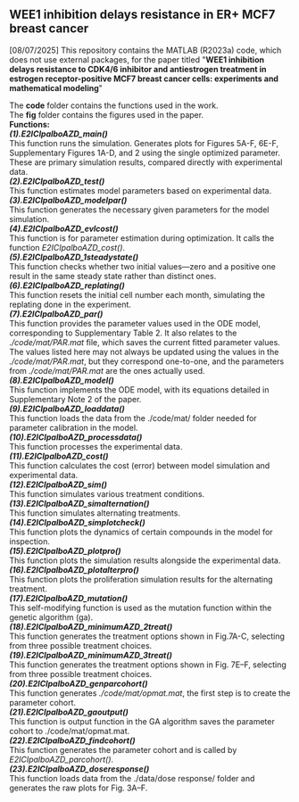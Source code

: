 ## WEE1 inhibition delays resistance in ER+ MCF7 breast cancer
[08/07/2025] This repository contains the MATLAB (R2023a) code, which does not use external packages, for the paper titled
"**WEE1 inhibition delays resistance to CDK4/6 inhibitor and antiestrogen treatment in estrogen receptor-positive MCF7 breast cancer cells: experiments and mathematical modeling**"

The **code** folder contains the functions used in the work.\
The **fig** folder contains the figures used in the paper.\
**Functions:**\
***(1).E2ICIpalboAZD_main()***\
This function runs the simulation. Generates plots for Figures 5A-F, 6E-F, Supplementary Figures 1A-D, and 2 using the single optimized parameter. These are primary simulation results, compared directly with experimental data.\
***(2).E2ICIpalboAZD_test()***\
This function estimates model parameters based on experimental data.\
***(3).E2ICIpalboAZD_modelpar()***\
This function generates the necessary given parameters for the model simulation.\
***(4).E2ICIpalboAZD_evlcost()***\
This function is for parameter estimation during optimization. It calls the function _E2ICIpalboAZD_cost()_.\
***(5).E2ICIpalboAZD_1steadystate()***\
This function checks whether two initial values—zero and a positive one 
result in the same steady state rather than distinct ones.\
***(6).E2ICIpalboAZD_replating()***\
This function resets the initial cell number each month, simulating the replating done in the experiment.\
***(7).E2ICIpalboAZD_par()***\
This function provides the parameter values used in the ODE model, 
corresponding to Supplementary Table 2. It also relates to the _./code/mat/PAR.mat_ file, 
which saves the current fitted parameter values. The values listed here
may not always be updated using the values in the _./code/mat/PAR.mat_, but they correspond one-to-one, 
and the parameters from _./code/mat/PAR.mat_ are the ones actually used.\
***(8).E2ICIpalboAZD_model()***\
This function implements the ODE model, with its equations detailed in Supplementary Note 2 of the paper.\
***(9).E2ICIpalboAZD_loaddata()***\
This function loads the data from the ./code/mat/ folder needed for parameter calibration in the model.\
***(10).E2ICIpalboAZD_processdata()***\
This function processes the experimental data.\
***(11).E2ICIpalboAZD_cost()***\
This function calculates the cost (error) between model simulation and experimental data.\
***(12).E2ICIpalboAZD_sim()***\
This function simulates various treatment conditions.\
***(13).E2ICIpalboAZD_simalternation()***\
This function simulates alternating treatments.\
***(14).E2ICIpalboAZD_simplotcheck()***\
This function plots the dynamics of certain compounds in the model for inspection.\
***(15).E2ICIpalboAZD_plotpro()***\
This function plots the simulation results alongside the experimental data.\
***(16).E2ICIpalboAZD_plotalterpro()***\
This function plots the proliferation simulation results for the alternating treatment.\
***(17).E2ICIpalboAZD_mutation()***\
This self-modifying function is used as the mutation function within the genetic algorithm (ga).\
***(18).E2ICIpalboAZD_minimumAZD_2treat()***\
This function generates the treatment options shown in Fig.7A-C, selecting from three possible treatment choices.\
***(19).E2ICIpalboAZD_minimumAZD_3treat()***\
This function generates the treatment options shown in Fig. 7E–F, selecting from three possible treatment choices.\
***(20).E2ICIpalboAZD_genparcohort()***\
This function generates _./code/mat/opmat.mat_, the first step is to create the parameter cohort.\
***(21).E2ICIpalboAZD_gaoutput()***\
This function is output function in the GA algorithm saves the parameter cohort to ./code/mat/opmat.mat.\
***(22).E2ICIpalboAZD_findcohort()***\
This function generates the parameter cohort and is called by _E2ICIpalboAZD_parcohort()_.\
***(23).E2ICIpalboAZD_doseresponse()***\
This function loads data from the ./data/dose response/ folder and generates the raw plots for Fig. 3A–F.






